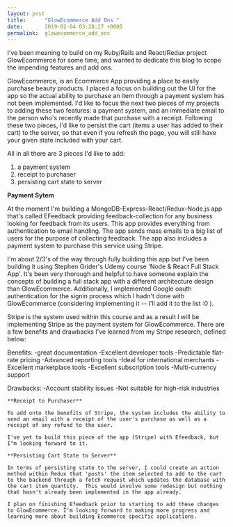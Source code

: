 ```yaml
---
layout: post
title:      "GlowEcommerce Add Ons "
date:       2019-02-04 03:28:27 +0000
permalink:  glowecommerce_add_ons
---
```



I've been meaning to build on my Ruby/Rails and React/Redux project GlowEcommerce for some time, and wanted to dedicate this blog to scope the impending features and add ons.  

GlowEcommerce, is an Ecommerce App providing a place to easily purchase beauty products. I placed a focus on building out the UI for the app so the actual ability to purchase an item through a payment system has not been implemented.  I'd like to focus the next two pieces of my projects to adding these two features: a payment system, and an immediate email to the person who's recently made that purchase with a receipt. Following these two pieces, I'd like to persist the cart (items a user has added to their cart) to the server, so that even if you refresh the page, you will still have your given state included with your cart. 

All in all there are 3 pieces I'd like to add: 

1. a payment system 
2. receipt to purchaser 
3. persisting cart state to server 

**Payment Sytem**

At the moment I'm building a MongoDB-Express-React/Redux-Node.js app that's called EFeedback providing  feedback-collection for any business looking for feedback from its users. This app provides everything from authentication to email handling.  The app sends mass emails to a big list of users for the purpose of collecting feedback. The app also includes a payment system to purchase this service using Stripe.

I'm about 2/3's of the way through fully building this app but I've been building it using Stephen Grider's Udemy course 'Node & React Full Stack App'.  It's been very thorough and helpful to have someone explain the concepts of building a full stack app with a different architecture design than GlowEcommerce. Additionally, I implemented Google oauth authentication for the signin process which I hadn't done with GlowEcommerce (considering implementing it -- I'll add it to the list :0 ).

Stripe is the system used within this course and as a result I will be implementing Stripe as the payment system for GlowEcommerce. There are a few benefits and drawbacks I've learned from my Stripe research, defined below: 

Benefits: 
   -great documentation 
	 -Excellent developer tools
   -Predictable flat-rate pricing
   -Advanced reporting tools
   -Ideal for international merchants
   -Excellent marketplace tools
   -Excellent subscription tools
   -Multi-currency support
	 
Drawbacks: 
  -Account stability issues
  -Not suitable for high-risk industries
	
	**Receipt to Purchaser**
	
	To add onto the benefits of Stripe, the system includes the ability to send an email with a receipt of the user's purchase as well as a receipt of any refund to the user.    
	
	I've yet to build this piece of the app (Stripe) with Efeedback, but I"m looking forward to it. 
	
	**Persisting Cart State to Server**
	
	In terms of persisting state to the server, I could create an action method within Redux that 'posts' the item selected to add to the cart to the backend through a fetch request which updates the database with the cart item quantity.  This would involve some redesign but nothing that hasn't already been implemented in the app already. 
	
	I plan on finishing Efeedback prior to starting to add these changes to GlowEcommerce. I'm looking forward to making more progress and learning more about building Ecommerce specific applications. 
	
	
	
	
